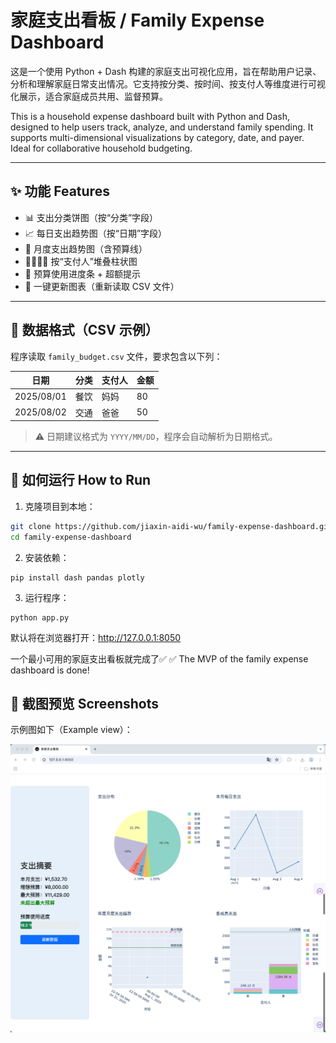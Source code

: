 # 家庭支出看板 / Family Expense Dashboard

这是一个使用 Python + Dash 构建的家庭支出可视化应用，旨在帮助用户记录、分析和理解家庭日常支出情况。它支持按分类、按时间、按支付人等维度进行可视化展示，适合家庭成员共用、监督预算。

This is a household expense dashboard built with Python and Dash, designed to help users track, analyze, and understand family spending. It supports multi-dimensional visualizations by category, date, and payer. Ideal for collaborative household budgeting.

---

## ✨ 功能 Features

- 📊 支出分类饼图（按“分类”字段）
- 📈 每日支出趋势图（按“日期”字段）
- 📅 月度支出趋势图（含预算线）
- 👨‍👩‍👧‍👦 按“支付人”堆叠柱状图
- 📌 预算使用进度条 + 超额提示
- 🔄 一键更新图表（重新读取 CSV 文件）

---

## 📂 数据格式（CSV 示例）

程序读取 `family_budget.csv` 文件，要求包含以下列：

| 日期        | 分类   | 支付人 | 金额 |
|-------------|--------|--------|------|
| 2025/08/01  | 餐饮   | 妈妈   | 80   |
| 2025/08/02  | 交通   | 爸爸   | 50   |

> ⚠️ 日期建议格式为 `YYYY/MM/DD`，程序会自动解析为日期格式。

---

## 🚀 如何运行 How to Run

1. 克隆项目到本地：

```bash
git clone https://github.com/jiaxin-aidi-wu/family-expense-dashboard.git
cd family-expense-dashboard
```
2. 安装依赖：

```
pip install dash pandas plotly
```

3. 运行程序：

```
python app.py
```
默认将在浏览器打开：http://127.0.0.1:8050

一个最小可用的家庭支出看板就完成了✅
✅ The MVP of the family expense dashboard is done!

## 📸 截图预览 Screenshots

示例图如下（Example view）：

![家庭支出看板截图](example.png)

